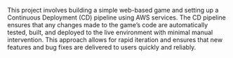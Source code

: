 
This project involves building a simple web-based game and setting up a Continuous Deployment (CD) pipeline using AWS services. The CD pipeline ensures that any changes made to the game’s code are automatically tested, built, and deployed to the live environment with minimal manual intervention. This approach allows for rapid iteration and ensures that new features and bug fixes are delivered to users quickly and reliably.
